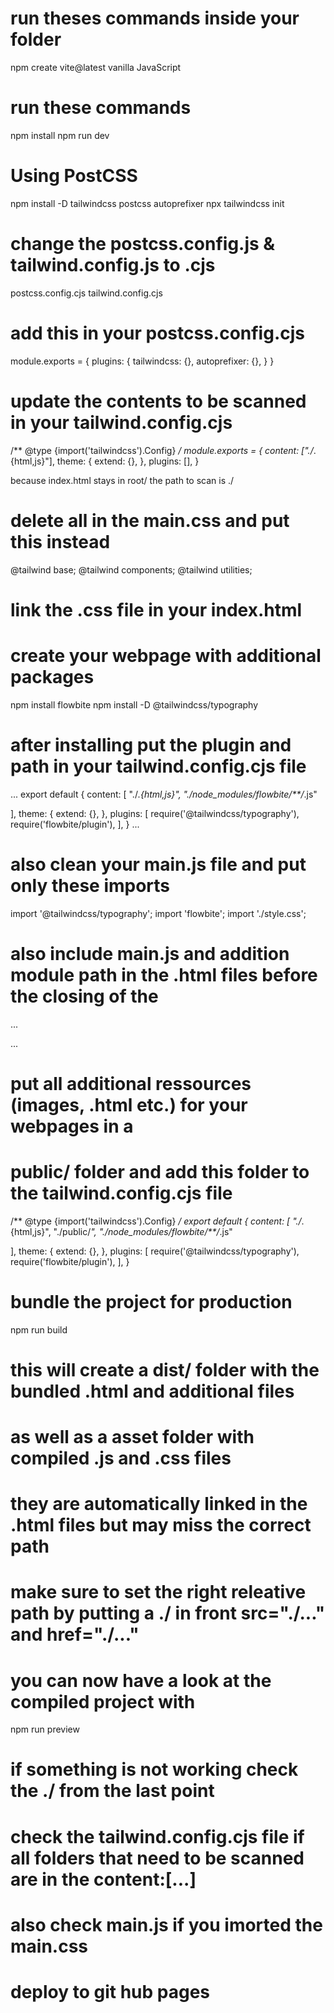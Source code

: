 
# run theses commands inside your folder
npm create vite@latest
    vanilla
    JavaScript


# run these commands
npm install
npm run dev

# Using PostCSS
npm install -D tailwindcss postcss autoprefixer
npx tailwindcss init


# change the postcss.config.js & tailwind.config.js to .cjs
postcss.config.cjs
tailwind.config.cjs


# add this in your postcss.config.cjs
module.exports = {
  plugins: {
    tailwindcss: {},
    autoprefixer: {},
  }
}


# update the contents to be scanned in your tailwind.config.cjs
/** @type {import('tailwindcss').Config} */
module.exports = {
  content: ["./*.{html,js}"], 
  theme: {
    extend: {},
  },
  plugins: [],
}

because index.html stays in root/ the path to scan is ./


# delete all in the main.css and put this instead
@tailwind base;
@tailwind components;
@tailwind utilities;


# link the .css file in your index.html 
  <link rel="stylesheet" href="style.css" />


# create your webpage with additional packages
npm install flowbite 
npm install -D @tailwindcss/typography


# after installing put the plugin and path in your tailwind.config.cjs file
...
 export default {
  content: [
    "./*.{html,js}",
    "./node_modules/flowbite/**/*.js"
  
  ],
  theme: {
    extend: {},
  },
  plugins: [
    require('@tailwindcss/typography'),
    require('flowbite/plugin'),
  ],
}
...



  


# also clean your main.js file and put only these imports
import '@tailwindcss/typography';
import 'flowbite';
import './style.css';


# also include main.js and addition module path in the .html files before the closing of the </body>
...
  <script type="module" src="./node_modules/flowbite/dist/flowbite.min.js"></script>
  <script type="module" src="main.js"></script>
</body>
...


# put all additional ressources (images, .html etc.) for your webpages in a 
# public/ folder and add this folder to the tailwind.config.cjs file
/** @type {import('tailwindcss').Config} */
export default {
  content: [
    "./*.{html,js}",
    "./public/*",
    "./node_modules/flowbite/**/*.js"
  
  ],
  theme: {
    extend: {},
  },
  plugins: [
    require('@tailwindcss/typography'),
    require('flowbite/plugin'),
  ],
}

# bundle the project for production
npm run build


# this will create a dist/ folder with the bundled .html and additional files 
# as well as a asset folder with compiled .js and .css files
# they are automatically linked in the .html files but may miss the correct path
# make sure to set the right releative path by putting a ./ in front src="./..." and href="./..."

  <script type="module" crossorigin src="./assets/index-MRkK_-iZ.js"></script>
  <link rel="stylesheet" crossorigin href="./assets/index-NwK-2QfP.css">


# you can now have a look at the compiled project with
npm run preview
# if something is not working check the ./ from the last point
# check the tailwind.config.cjs file if all folders that need to be scanned are in the content:[...]
# also check main.js if you imorted the main.css


# deploy to git hub pages


